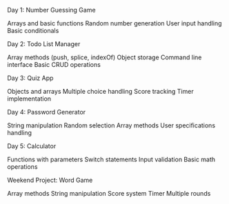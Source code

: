 Day 1: Number Guessing Game

Arrays and basic functions
Random number generation
User input handling
Basic conditionals

Day 2: Todo List Manager

Array methods (push, splice, indexOf)
Object storage
Command line interface
Basic CRUD operations

Day 3: Quiz App

Objects and arrays
Multiple choice handling
Score tracking
Timer implementation

Day 4: Password Generator

String manipulation
Random selection
Array methods
User specifications handling

Day 5: Calculator

Functions with parameters
Switch statements
Input validation
Basic math operations

Weekend Project: Word Game

Array methods
String manipulation
Score system
Timer
Multiple rounds
